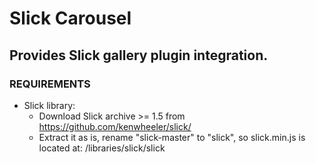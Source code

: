 
Slick Carousel
====

Provides Slick gallery plugin integration.
----------------

### REQUIREMENTS

- Slick library:
  * Download Slick archive >= 1.5 from https://github.com/kenwheeler/slick/
  * Extract it as is, rename "slick-master" to "slick", so slick.min.js is located at:
    /libraries/slick/slick
